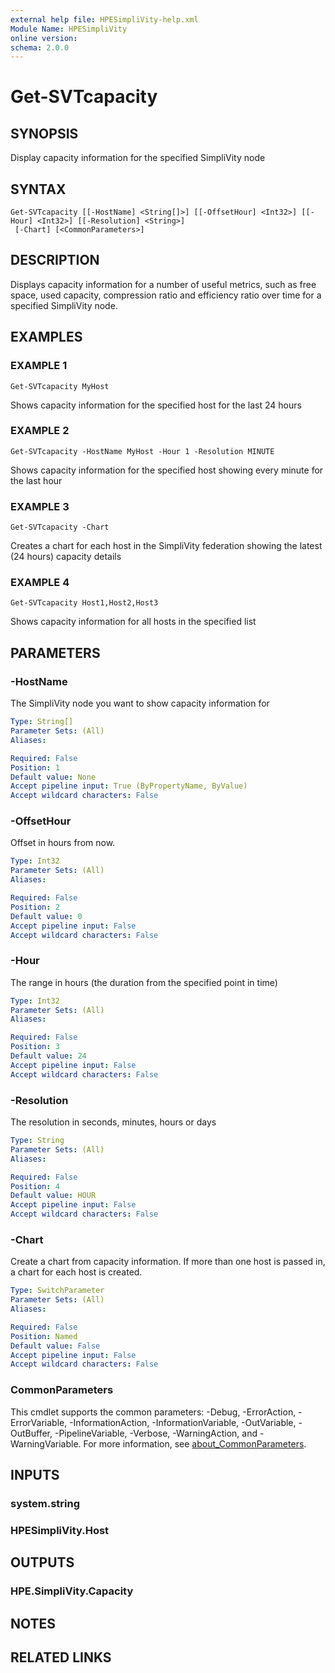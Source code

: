 ```yaml
---
external help file: HPESimpliVity-help.xml
Module Name: HPESimpliVity
online version:
schema: 2.0.0
---
```


# Get-SVTcapacity

## SYNOPSIS
Display capacity information for the specified SimpliVity node

## SYNTAX

```
Get-SVTcapacity [[-HostName] <String[]>] [[-OffsetHour] <Int32>] [[-Hour] <Int32>] [[-Resolution] <String>]
 [-Chart] [<CommonParameters>]
```

## DESCRIPTION
Displays capacity information for a number of useful metrics, such as free space, used capacity, compression ratio and efficiency ratio over time for a specified SimpliVity node.

## EXAMPLES

### EXAMPLE 1
```
Get-SVTcapacity MyHost
```

Shows capacity information for the specified host for the last 24 hours

### EXAMPLE 2
```
Get-SVTcapacity -HostName MyHost -Hour 1 -Resolution MINUTE
```

Shows capacity information for the specified host showing every minute for the last hour

### EXAMPLE 3
```
Get-SVTcapacity -Chart
```

Creates a chart for each host in the SimpliVity federation showing the latest (24 hours) capacity details

### EXAMPLE 4
```
Get-SVTcapacity Host1,Host2,Host3
```

Shows capacity information for all hosts in the specified list

## PARAMETERS

### -HostName
The SimpliVity node you want to show capacity information for

```yaml
Type: String[]
Parameter Sets: (All)
Aliases:

Required: False
Position: 1
Default value: None
Accept pipeline input: True (ByPropertyName, ByValue)
Accept wildcard characters: False
```

### -OffsetHour
Offset in hours from now.

```yaml
Type: Int32
Parameter Sets: (All)
Aliases:

Required: False
Position: 2
Default value: 0
Accept pipeline input: False
Accept wildcard characters: False
```

### -Hour
The range in hours (the duration from the specified point in time)

```yaml
Type: Int32
Parameter Sets: (All)
Aliases:

Required: False
Position: 3
Default value: 24
Accept pipeline input: False
Accept wildcard characters: False
```

### -Resolution
The resolution in seconds, minutes, hours or days

```yaml
Type: String
Parameter Sets: (All)
Aliases:

Required: False
Position: 4
Default value: HOUR
Accept pipeline input: False
Accept wildcard characters: False
```

### -Chart
Create a chart from capacity information. If more than one host is passed in, a chart for each host is created.

```yaml
Type: SwitchParameter
Parameter Sets: (All)
Aliases:

Required: False
Position: Named
Default value: False
Accept pipeline input: False
Accept wildcard characters: False
```

### CommonParameters
This cmdlet supports the common parameters: -Debug, -ErrorAction, -ErrorVariable, -InformationAction, -InformationVariable, -OutVariable, -OutBuffer, -PipelineVariable, -Verbose, -WarningAction, and -WarningVariable. For more information, see [about_CommonParameters](http://go.microsoft.com/fwlink/?LinkID=113216).

## INPUTS

### system.string
### HPESimpliVity.Host
## OUTPUTS

### HPE.SimpliVity.Capacity
## NOTES

## RELATED LINKS
